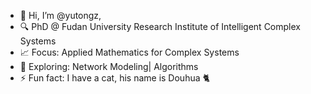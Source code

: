 - 👋 Hi, I’m @yutongz,
- 🔍 PhD @ Fudan University  Research Institute of Intelligent Complex Systems
- 📈 Focus: Applied Mathematics for Complex Systems  
- 🌱 Exploring: Network Modeling| Algorithms  
- ⚡ Fun fact: I have a cat, his name is Douhua 🐈

<!---
yutongz-coder/yutongz-coder is a ✨ special ✨ repository because its `README.md` (this file) appears on your GitHub profile.
You can click the Preview link to take a look at your changes.
--->
